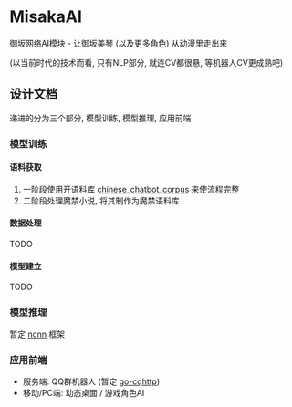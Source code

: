 # MisakaAI
御坂网络AI模块 - 让御坂美琴 (以及更多角色) 从动漫里走出来

(以当前时代的技术而看, 只有NLP部分, 就连CV都很悬, 等机器人CV更成熟吧)

## 设计文档
递进的分为三个部分, 模型训练, 模型推理, 应用前端

### 模型训练
#### 语料获取
1. 一阶段使用开语料库 [chinese_chatbot_corpus](https://github.com/codemayq/chinese_chatbot_corpus) 来使流程完整
2. 二阶段处理魔禁小说, 将其制作为魔禁语料库

#### 数据处理
TODO

#### 模型建立
TODO

### 模型推理
暂定 [ncnn](https://github.com/Tencent/ncnn) 框架

### 应用前端
- 服务端: QQ群机器人 (暂定 [go-cqhttp](https://github.com/Mrs4s/go-cqhttp))
- 移动/PC端: 动态桌面 / 游戏角色AI
